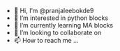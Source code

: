 - 👋 Hi, I’m @pranjaleebokde9
- 👀 I’m interested in python blocks
- 🌱 I’m currently learning  MA blocks
- 💞️ I’m looking to collaborate on 
- 📫 How to reach me ...

<!---
pranjaleebokde9/pranjaleebokde9 is a ✨ special ✨ repository because its `README.md` (this file) appears on your GitHub profile.
You can click the Preview link to take a look at your changes.
--->
